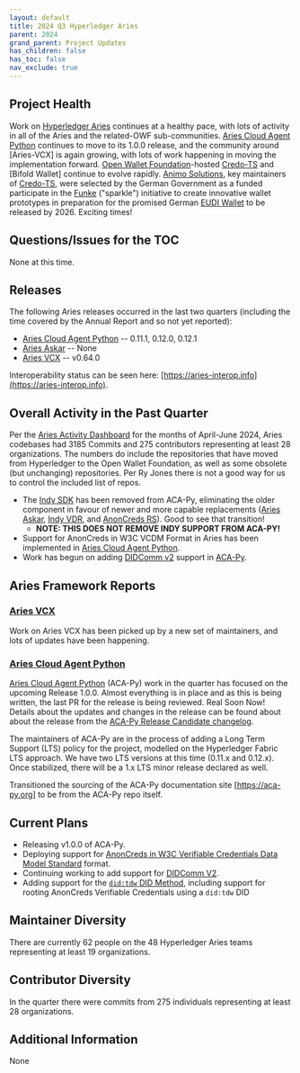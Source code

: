 ```yaml
---
layout: default
title: 2024 Q3 Hyperledger Aries
parent: 2024
grand_parent: Project Updates
has_children: false
has_toc: false
nav_exclude: true
---
```


## Project Health

Work on [Hyperledger Aries] continues at a healthy pace, with lots of activity
in all of the Aries and the related-OWF sub-communities. [Aries Cloud Agent
Python] continues to move to its 1.0.0 release, and the community around
[Aries-VCX] is again growing, with lots of work happening in moving the
implementation forward. [Open Wallet Foundation]-hosted [Credo-TS] and [Bifold
Wallet] continue to evolve rapidly. [Animo Solutions], key maintainers of
[Credo-TS], were selected by the German Government as a funded participate in
the [Funke] ("sparkle") initiative to create innovative wallet prototypes in
preparation for the promised German [EUDI Wallet] to be released by 2026.
Exciting times!

[Funke]: https://www.sprind.org/en/challenges/eudi-wallet-prototypes/
[Animo Solutions]: https://animo.id/
[EUDI Wallet]: https://digital-strategy.ec.europa.eu/en/policies/eudi-wallet-implementation

[Hyperledger Aries]: https://www.hyperledger.org/projects/aries
[Credo-TS]: https://github.com/openwallet-foundation/credo-ts
[Aries Cloud Agent Python]: https://github.com/hyperledger/aries-cloudagent-python
[Aries VCX]: https://github.com/hyperledger/aries-vcx
[Open Wallet Foundation]: https://openwallet.foundation/
[Indy VDR]: https://github.com/hyperledger/indy-vdr
[AnonCreds RS]: https://github.com/hyperledger/anoncreds-rs

## Questions/Issues for the TOC

None at this time.

## Releases

The following Aries releases occurred in the last two quarters (including the
time covered by the Annual Report and so not yet reported):

- [Aries Cloud Agent Python] -- 0.11.1, 0.12.0, 0.12.1
- [Aries Askar] -- None
- [Aries VCX] -- v0.64.0

Interoperability status can be seen
here: [https://aries-interop.info](https://aries-interop.info).

## Overall Activity in the Past Quarter

Per the [Aries Activity Dashboard] for the months of April-June 2024, Aries
codebases had 3185 Commits and 275 contributors representing at least 28
organizations.  The numbers do include the repositories
that have moved from Hyperledger to the Open Wallet Foundation, as well as some
obsolete (but unchanging) repositories. Per Ry Jones there is not a good way for
us to control the included list of repos.

[Aries Activity Dashboard]: https://insights.lfx.linuxfoundation.org/foundation/lf-decentralized-trust/overview/github?project=aries&routedFrom=Github&bestPractice=false&dateFilters=Last%20Quarter&dateRange=2024-04-01%20to%202024-06-30&compare=PP&granularity=week&hideBots=true

- The [Indy SDK] has been removed from ACA-Py, eliminating the older component in favour of newer and more capable
  replacements ([Aries Askar], [Indy VDR], and [AnonCreds RS]). Good to see that
  transition!
  - **NOTE: THIS DOES NOT REMOVE INDY SUPPORT FROM ACA-PY!**
- Support for AnonCreds in W3C VCDM Format in Aries has been implemented in [Aries Cloud Agent Python].
- Work has begun on adding [DIDComm v2] support in [ACA-Py].

[Aries Askar]: https://github.com/hyperledger/aries-askar
[Indy SDK]: https://github.com/hyperledger/indy-sdk
[DIDComm v2]: https://identity.foundation/didcomm-messaging/spec/
[ACA-Py]: https://aca-py.org

## Aries Framework Reports

### [Aries VCX]

Work on Aries VCX has been picked up by a new set of maintainers, and lots of updates have been happening.

### [Aries Cloud Agent Python]

[Aries Cloud Agent Python] (ACA-Py) work in the quarter has focused on the
upcoming Release 1.0.0. Almost everything is in place and as this is being
written, the last PR for the release is being reviewed. Real Soon Now! Details
about the updates and changes in the release can be found about about the
release from the [ACA-Py Release Candidate changelog].

The maintainers of ACA-Py are in the process of adding a Long Term Support (LTS)
policy for the project, modelled on the Hyperledger Fabric LTS approach. We have
two LTS versions at this time (0.11.x and 0.12.x). Once stabilized, there will
be a 1.x LTS minor release declared as well.

Transitioned the sourcing of the ACA-Py documentation site [https://aca-py.org]
to be from the ACA-Py repo itself.

[https://aca-py.org]: https://aca-py.org

[ACA-Py Release Candidate changelog]: https://github.com/hyperledger/aries-cloudagent-python/blob/main/CHANGELOG.md

## Current Plans

- Releasing v1.0.0 of ACA-Py.
- Deploying support for [AnonCreds in W3C Verifiable Credentials Data Model Standard] format.
- Continuing working to add support for [DIDComm V2].
- Adding support for the [`did:tdw` DID Method], including support for rooting AnonCreds Verifiable Credentials using a `did:tdw` DID

[AnonCreds in W3C Verifiable Credentials Data Model Standard]: https://marketplace.digital.gov.bc.ca/opportunities/code-with-us/7afcbd7c-2bbc-41ed-bf27-b6ba6e2903c5
[`did:tdw` DID Method]: https://bcgov.github.io/trustdidweb/

## Maintainer Diversity

There are currently 62 people on the 48 Hyperledger Aries teams representing at least 19 organizations.

## Contributor Diversity

In the quarter there were commits from 275 individuals representing at least 28 organizations.

## Additional Information

None
